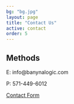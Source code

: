 ```yaml
---
bg: "bg.jpg"
layout: page
title: "Contact Us"
active: contact
order: 5
---
```

## Methods
<p>
E: info@banynalogic.com
<p>
P: 571-449-6012
<p>
<a href="https://forms.office.com/Pages/ResponsePage.aspx?id=sCcL4y7YvESdCVcMcTuu4OIitblMf7hIhnaXAD0Y67FUNkNKQkNQNloxWENQRFlMU1FEU1M1Mzk3Ui4u" target="_blank">Contact Form</a>